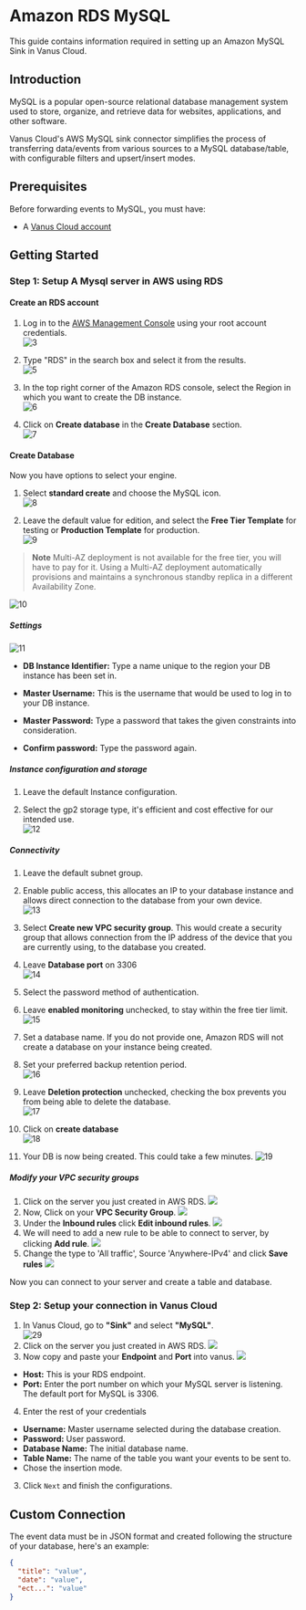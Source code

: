 # Amazon RDS MySQL

This guide contains information required in setting up an Amazon MySQL Sink in Vanus Cloud.  

## Introduction  

MySQL is a popular open-source relational database management system used to store, organize, and retrieve data for websites, applications, and other software.

Vanus Cloud's AWS MySQL sink connector simplifies the process of transferring data/events from various sources to a MySQL database/table, with configurable filters and upsert/insert modes.

## Prerequisites

Before forwarding events to MySQL, you must have:

- A [Vanus Cloud account](https://cloud.vanus.ai) 

## Getting Started 
### Step 1: Setup A Mysql server in AWS using RDS

#### Create an RDS account  
1. Log in to the [AWS Management Console](https://aws.amazon.com/) using your root account credentials.  
![3](images/sign%20into%20the%20AWS%20console.png)   

2. Type "RDS" in the search box and select it from the results.   
![5](images/search%20for%20RDS.png)

3. In the top right corner of the Amazon RDS console, select the Region in which you want to create the DB instance.   
![6](images/select%20your%20preferred%20region.png)

4. Click on **Create database** in the **Create Database** section.  
![7](images/create%20database.png)

#### Create Database   
Now you have options to select your engine.  

1. Select **standard create** and choose the MySQL icon.  
![8](images/select%20mysql%20and%20standard%20create.png)

2. Leave the default value for edition, and select the **Free Tier Template** for testing or **Production Template** for production.   
![9](images/select%20free%20tier.png)   

>**Note** 
Multi-AZ deployment is not available for the free tier, you will have to pay for it. Using a Multi-AZ deployment automatically provisions and maintains a synchronous standby replica in a different Availability Zone.  

![10](images/leave%20availability.png)

##### Settings   
![11](images/settings2.png)   

- **DB Instance Identifier:** Type a name unique to the region your DB instance has been set in.  

- **Master Username:** This is the username that would be used to log in to your DB instance.  

- **Master Password:** Type a password that takes the given constraints into consideration.  

- **Confirm password:** Type the password again.  


##### Instance configuration and storage   
1. Leave the default Instance configuration. 

2. Select the gp2 storage type, it's efficient and cost effective for our intended use.  
![12](images/instance%20config.png)   


##### Connectivity   
1. Leave the default subnet group.  

2. Enable public access, this allocates an IP to your database instance and allows direct connection to the database from your own device.  
![13](images/connectivity.png)

3. Select **Create new VPC security group**. This would create a security group that allows connection from the IP address of the device that you are currently using, to the database you created.  

4. Leave **Database port** on 3306   
![14](images/VPC.png)

5. Select the password method of authentication.   

6. Leave **enabled monitoring** unchecked, to stay within the free tier limit.  
![15](images/Database%20Auth.png)
 
7. Set a database name. If you do not provide one, Amazon RDS will not create a database on your instance being created.  

8. Set your preferred backup retention period.  
![16](images/additional%20config.png)

9. Leave **Deletion protection** unchecked, checking the box prevents you from being able to delete the database.  
![17](images/encryption.png)

10. Click on **create database**  
![18](images/final%20create.png)   

11. Your DB is now being created. This could take a few minutes. 
![19](images/db%20creation%20in%20progress.png)   

##### Modify your VPC security groups
1. Click on the server you just created in AWS RDS.
![](images/img_1.png)
2. Now, Click on your **VPC Security Group**.
![](images/img_3.png)
3. Under the **Inbound rules** click **Edit inbound rules**.
![](images/img_4.png)
4. We will need to add a new rule to be able to connect to server, by clicking **Add rule**.
![](images/img_5.png)
5. Change the type to 'All traffic', Source 'Anywhere-IPv4' and click **Save rules**
![](images/img_6.png)

Now you can connect to your server and create a table and database. 

### Step 2: Setup your connection in Vanus Cloud

1. In Vanus Cloud, go to **"Sink"** and select **"MySQL"**.   
![29](images/select%20sink.png)
2. Click on the server you just created in AWS RDS.
![](images/img_1.png)
3. Now copy and paste your **Endpoint** and **Port** into vanus.
![](images/img_2.png)
- **Host:** This is your RDS endpoint.
- **Port:** Enter the port number on which your MySQL server is listening. The default port for MySQL is 3306.
4. Enter the rest of your credentials
- **Username:** Master username selected during the database creation.
- **Password:** User password.
- **Database Name:** The initial database name.
- **Table Name:** The name of the table you want your events to be sent to.
- Chose the insertion mode.
3. Click `Next` and finish the configurations.

## Custom Connection

The event data must be in JSON format and created following the structure of your database, here's an example:

```json
{
  "title": "value",
  "date": "value",
  "ect...": "value"
}
```
